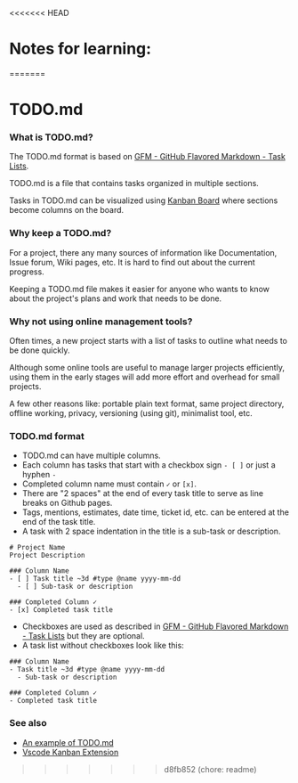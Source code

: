 <<<<<<< HEAD
# Notes for learning:
=======
# TODO.md

### What is TODO.md?

The TODO.md format is based on [GFM - GitHub Flavored Markdown - Task Lists](https://guides.github.com/features/mastering-markdown/#GitHub-flavored-markdown).

TODO.md is a file that contains tasks organized in multiple sections.

Tasks in TODO.md can be visualized using [Kanban Board](https://en.wikipedia.org/wiki/Kanban_board) where sections become columns on the board.

### Why keep a TODO.md?

For a project, there any many sources of information like Documentation, Issue forum, Wiki pages, etc. It is hard to find out about the current progress.

Keeping a TODO.md file makes it easier for anyone who wants to know about the project's plans and work that needs to be done.

### Why not using online management tools?

Often times, a new project starts with a list of tasks to outline what needs to be done quickly.

Although some online tools are useful to manage larger projects efficiently, using them in the early stages will add more effort and overhead for small projects.

A few other reasons like: portable plain text format, same project directory, offline working, privacy, versioning (using git), minimalist tool, etc.

### TODO.md format

- TODO.md can have multiple columns.
- Each column has tasks that start with a checkbox sign `- [ ]` or just a hyphen `- `
- Completed column name must contain `✓` or `[x]`.
- There are "2 spaces" at the end of every task title to serve as line breaks on Github pages.
- Tags, mentions, estimates, date time, ticket id, etc. can be entered at the end of the task title.
- A task with 2 space indentation in the title is a sub-task or description. 

```
# Project Name
Project Description

### Column Name
- [ ] Task title ~3d #type @name yyyy-mm-dd  
  - [ ] Sub-task or description  

### Completed Column ✓
- [x] Completed task title  
```

- Checkboxes are used as described in [GFM - GitHub Flavored Markdown - Task Lists](https://guides.github.com/features/mastering-markdown/#GitHub-flavored-markdown) but they are optional.
- A task list without checkboxes look like this:

```
### Column Name
- Task title ~3d #type @name yyyy-mm-dd  
  - Sub-task or description  

### Completed Column ✓
- Completed task title  
```

### See also

- [An example of TODO.md](TODO.md)
- [Vscode Kanban Extension](https://bit.ly/2JcrUWJ)
>>>>>>> d8fb852 (chore: readme)
